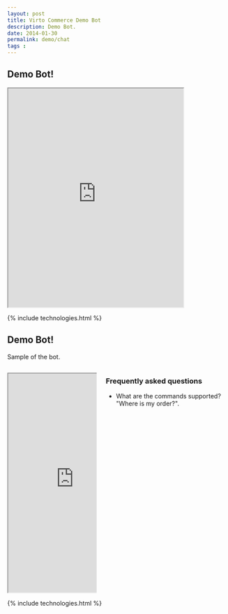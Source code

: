 ```yaml
---
layout: post
title: Virto Commerce Demo Bot
description: Demo Bot.
date: 2014-01-30
permalink: demo/chat
tags : 
---
```

<article class="main" role="main">
	<div class="features">
		<div class="responsive">
            <h1 class="head-title">Demo Bot!</h1>
			<p class="text">
			<iframe src="https://webchat.botframework.com/embed/VirtoCommerceDemo?s=K_0yaq2V1Qw.cwA.JD4.E30G1bP6RNubVB8e3KGkbraz9h8XKAi4wv0Wd8F1QQY" style="height: 502px; max-height: 502px; width:402px"></iframe>
			</p>
		</div>
	</div>
	{% include technologies.html %}
</article>


<article role="main" class="main">
	<div class="roadmap __responsive">
		<h1 class="head-title">Demo Bot!</h1>
		<p class="text">Sample of the bot.</p>
		<div class="columns">
			<div class="column">
				<div class="block">
					<p class="text">
					<iframe src="https://webchat.botframework.com/embed/VirtoCommerceDemo?s=K_0yaq2V1Qw.cwA.JD4.E30G1bP6RNubVB8e3KGkbraz9h8XKAi4wv0Wd8F1QQY" style="height: 502px; max-height: 502px;"></iframe>
					</p>
				</div>
			</div>
			<div class="column">
				<div class="block">
					<h3>Frequently asked questions</h3>
					<ul class="list">
						<li>
							<span class="title">What are the commands supported?</span>
							<span class="descr">"Where is my order?".</span>
						</li>
					</ul>
				</div>
			</div>
		</div> 
	</div>
	{% include technologies.html %}
</article>
